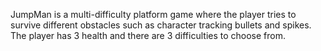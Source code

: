 JumpMan is a multi-difficulty platform game where the player tries to survive different obstacles such as character tracking bullets and spikes. 
The player has 3 health and there are 3 difficulties to choose from.
     
